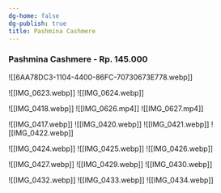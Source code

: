 ```yaml
---
dg-home: false
dg-publish: true
title: Pashmina Cashmere
---
```

### Pashmina Cashmere - Rp. 145.000
![[6AA78DC3-1104-4400-86FC-70730673E778.webp]]

![[IMG_0623.webp]]
![[IMG_0624.webp]]

![[IMG_0418.webp]]
![[IMG_0626.mp4]]
![[IMG_0627.mp4]]

![[IMG_0417.webp]]
![[IMG_0420.webp]]
![[IMG_0421.webp]]
![[IMG_0422.webp]]

![[IMG_0424.webp]]
![[IMG_0425.webp]]
![[IMG_0426.webp]]

![[IMG_0427.webp]]
![[IMG_0429.webp]]
![[IMG_0430.webp]]

![[IMG_0432.webp]]
![[IMG_0433.webp]]
![[IMG_0434.webp]]

